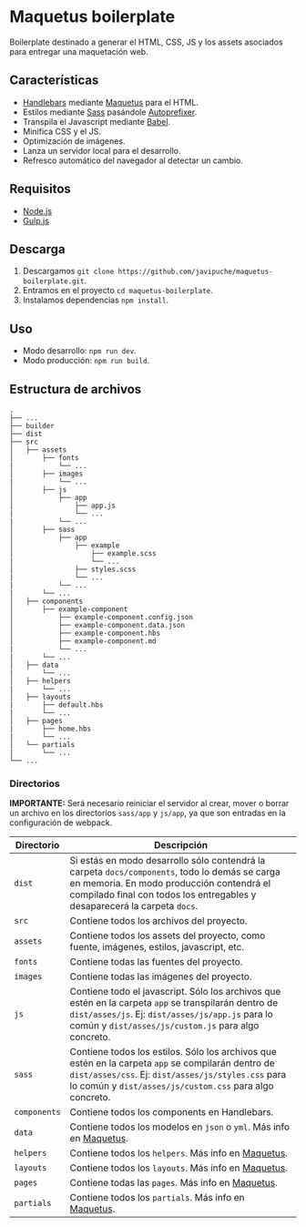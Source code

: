 # Maquetus boilerplate

Boilerplate destinado a generar el HTML, CSS, JS y los assets asociados para entregar una maquetación web.

## Características

- [Handlebars](https://handlebarsjs.com/) mediante [Maquetus](https://github.com/javipuche/maquetus) para el HTML.
- Estilos mediante [Sass](https://sass-lang.com/) pasándole [Autoprefixer](https://github.com/postcss/autoprefixer).
- Transpila el Javascript mediante [Babel](https://babeljs.io/).
- Minifica CSS y el JS.
- Optimización de imágenes.
- Lanza un servidor local para el desarrollo.
- Refresco automático del navegador al detectar un cambio.

## Requisitos

- [Node.js](https://nodejs.org/en/)
- [Gulp.js](https://gulpjs.com/)

## Descarga

1. Descargamos `git clone https://github.com/javipuche/maquetus-boilerplate.git`.
2. Entramos en el proyecto `cd maquetus-boilerplate`.
3. Instalamos dependencias `npm install`.

## Uso

- Modo desarrollo: `npm run dev`.
- Modo producción: `npm run build`.

## Estructura de archivos

```
.
├── ...
├── builder       
├── dist       
├── src       
│   ├── assets   
│       ├── fonts   
|           └── ...   
│       ├── images   
|           └── ...   
│       ├── js   
│           ├── app   
│               ├── app.js   
|               └── ...   
|           └── ...   
│       ├── sass   
│           ├── app   
│               ├── example
│                   ├── example.scss  
|                   └── ...     
│               ├── styles.scss   
|               └── ...   
|           └── ...   
|       └── ...   
│   ├── components   
│       ├── example-component  
│           ├── example-component.config.json
│           ├── example-component.data.json  
│           ├── example-component.hbs
│           ├── example-component.md
|           └── ...  
|       └── ...   
│   ├── data   
|       └── ...   
│   ├── helpers  
|       └── ...
│   ├── layouts    
|       ├── default.hbs         
|       └── ...
│   ├── pages    
|       ├── home.hbs        
|       └── ...
│   └── partials       
|       └── ...     
└── ...
```

### Directorios

**IMPORTANTE:** Será necesario reiniciar el servidor al crear, mover o borrar un archivo en los directorios `sass/app` y `js/app`, ya que son entradas en la configuración de webpack.

| Directorio   | Descripción                                                                                                                                                                                                             |
| ------------ | ----------------------------------------------------------------------------------------------------------------------------------------------------------------------------------------------------------------------- |
| `dist`       | Si estás en modo desarrollo sólo contendrá la carpeta `docs/components`, todo lo demás se carga en memoria. En modo producción contendrá el compilado final con todos los entregables y desaparecerá la carpeta `docs`. |
| `src`        | Contiene todos los archivos del proyecto.                                                                                                                                                                               |
| `assets`     | Contiene todos los assets del proyecto, como fuente, imágenes, estilos, javascript, etc.                                                                                                                                |
| `fonts`      | Contiene todas las fuentes del proyecto.                                                                                                                                                                                |
| `images`     | Contiene todas las imágenes del proyecto.                                                                                                                                                                               |
| `js`         | Contiene todo el javascript. Sólo los archivos  que estén en la carpeta `app` se transpilarán dentro de `dist/asses/js`. Ej: `dist/asses/js/app.js` para lo común y `dist/asses/js/custom.js` para algo concreto.       |
| `sass`       | Contiene todos los estilos. Sólo los archivos  que estén en la carpeta `app` se compilarán dentro de `dist/asses/css`. Ej: `dist/asses/js/styles.css` para lo común y `dist/asses/js/custom.css` para algo concreto.    |
| `components` | Contiene todos los components en Handlebars.                                                                                                                                                                            |
| `data`       | Contiene todos los modelos en `json` o `yml`. Más info en [Maquetus](https://github.com/javipuche/maquetus).                                                                                                            |
| `helpers`    | Contiene todos los `helpers`. Más info en [Maquetus](https://github.com/javipuche/maquetus).                                                                                                                            |
| `layouts`    | Contiene todos los `layouts`. Más info en [Maquetus](https://github.com/javipuche/maquetus).                                                                                                                            |
| `pages`      | Contiene todas las `pages`. Más info en [Maquetus](https://github.com/javipuche/maquetus).                                                                                                                              |
| `partials`   | Contiene todos los `partials`. Más info en [Maquetus](https://github.com/javipuche/maquetus).                                                                                                                           |
